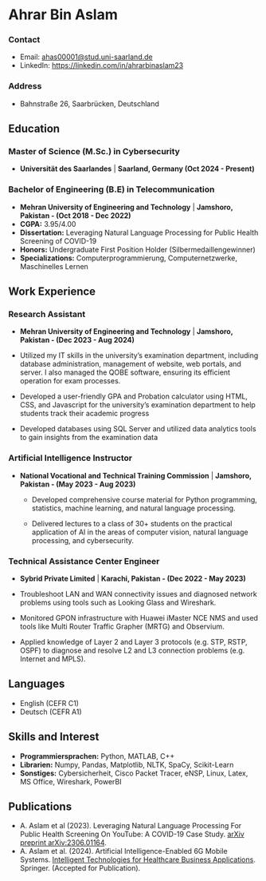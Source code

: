 # Ahrar Bin Aslam

### Contact
- Email: [ahas00001@stud.uni-saarland.de](mailto:ahas00001@stud.uni-saarland.de)
- LinkedIn: https://linkedin.com/in/ahrarbinaslam23

### Address
- Bahnstraße 26, Saarbrücken, Deutschland

## Education
### Master of Science (M.Sc.) in Cybersecurity
- **Universität des Saarlandes** | **Saarland, Germany (Oct 2024 - Present)**

### Bachelor of Engineering (B.E) in Telecommunication
- **Mehran University of Engineering and Technology** | **Jamshoro, Pakistan - (Oct 2018 - Dec 2022)**
- **CGPA:** 3.95/4.00
- **Dissertation:** Leveraging Natural Language Processing for Public Health Screening of COVID-19
- **Honors:** Undergraduate First Position Holder (Silbermedaillengewinner)
- **Specializations:** Computerprogrammierung, Computernetzwerke, Maschinelles Lernen

## Work Experience
### Research Assistant
- **Mehran University of Engineering and Technology** | **Jamshoro, Pakistan - (Dec 2023 - Aug 2024)**

- Utilized my IT skills in the university’s examination department, including database administration, management of
website, web portals, and server. I also managed the QOBE software, ensuring its efficient operation for exam processes.
- Developed a user-friendly GPA and Probation calculator using HTML, CSS, and Javascript for the university’s examination
department to help students track their academic progress
- Developed databases using SQL Server and utilized data analytics tools to gain insights from the examination data

### Artificial Intelligence Instructor
- **National Vocational and Technical Training Commission** | **Jamshoro, Pakistan - (May 2023 - Aug 2023)**

  - Developed comprehensive course material for Python programming, statistics, machine learning, and natural language
processing.

  - Delivered lectures to a class of 30+ students on the practical application of AI in the areas of computer vision, natural
language processing, and cybersecurity.

### Technical Assistance Center Engineer
- **Sybrid Private Limited** | **Karachi, Pakistan - (Dec 2022 - May 2023)**
  
- Troubleshoot LAN and WAN connectivity issues and diagnosed network problems using tools such as Looking Glass and
Wireshark.
- Monitored GPON infrastructure with Huawei iMaster NCE NMS and used tools like Multi Router Traffic Grapher (MRTG)
and Observium.
- Applied knowledge of Layer 2 and Layer 3 protocols (e.g. STP, RSTP, OSPF) to diagnose and resolve L2 and L3 connection
problems (e.g. Internet and MPLS).

## Languages
- English (CEFR C1)
- Deutsch (CEFR A1)

## Skills and Interest
- **Programmiersprachen:** Python, MATLAB, C++
- **Librarien:** Numpy, Pandas, Matplotlib, NLTK, SpaCy, Scikit-Learn
- **Sonstiges:** Cybersicherheit, Cisco Packet Tracer, eNSP, Linux, Latex, MS Office, Wireshark, PowerBI

## Publications
- A. Aslam et al (2023). Leveraging Natural Language Processing For Public Health Screening On YouTube: A COVID-19 Case Study. [arXiv preprint arXiv:2306.01164](https://arxiv.org/abs/2306.01164).
- A. Aslam et al. (2024). Artificial Intelligence-Enabled 6G Mobile Systems. [Intelligent Technologies for Healthcare Business Applications](https://link.springer.com/book/9783031585265). Springer. (Accepted for Publication).
